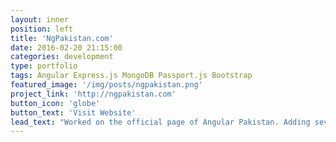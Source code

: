 ```yaml
---
layout: inner
position: left
title: 'NgPakistan.com'
date: 2016-02-20 21:15:00
categories: development
type: portfolio
tags: Angular Express.js MongoDB Passport.js Bootstrap
featured_image: '/img/posts/ngpakistan.png'
project_link: 'http://ngpakistan.com'
button_icon: 'globe'
button_text: 'Visit Website'
lead_text: "Worked on the official page of Angular Pakistan. Adding several features including authentication, event registration, dynamic forms and improved the overall design."
---
```

